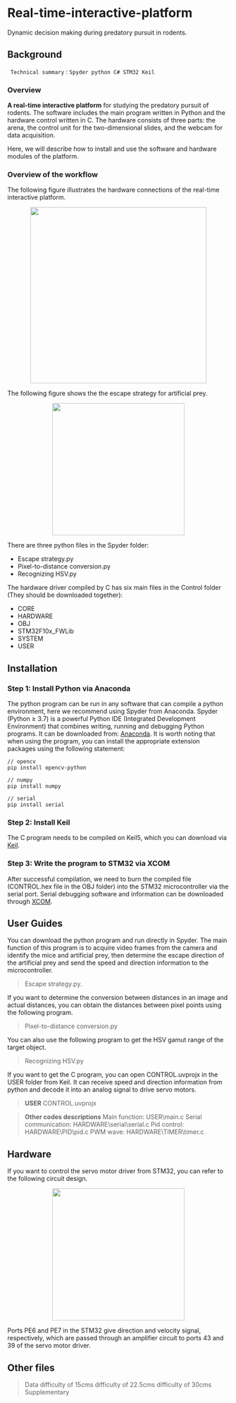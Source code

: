 # Real-time-interactive-platform
Dynamic decision making during predatory pursuit in rodents.
## Background

` Technical summary：Spyder python C# STM32 Keil`

### Overview
 **A real-time interactive platform** for studying the predatory pursuit of rodents. The software includes the main program written in Python and the hardware control written in C. The hardware consists of three parts: the arena, the control unit for the two-dimensional slides, and the webcam for data acquisition. 
 
Here, we will describe how to install and use the software and hardware modules of the platform.

### Overview of the workflow
The following figure illustrates the hardware connections of the real-time interactive platform.

<div align="center">
<p align="center">
<img src="https://i.postimg.cc/dVkxKxkk/1.png" height="400">
</div>


The following figure shows the the escape strategy for artificial prey.

<div align="center">
<p align="center">
<img src="https://i.postimg.cc/L8DwD11v/2.png" height="300">
</div>


There are three python files in the Spyder folder:
* Escape strategy.py
* Pixel-to-distance conversion.py
* Recognizing HSV.py

The hardware driver compiled by C has six main files in the Control folder (They should be downloaded together): 
* CORE
* HARDWARE
* OBJ
* STM32F10x_FWLib
* SYSTEM
* USER
## Installation
### Step 1: Install Python via Anaconda
The python program can be run in any software that can compile a python environment, here we recommend using Spyder from Anaconda. Spyder (Python ≥ 3.7) is a powerful Python IDE (Integrated Development Environment) that combines writing, running and debugging Python programs.
 It can be downloaded from: [Anaconda](https://www.anaconda.com/).
 It is worth noting that when using the program, you can install the appropriate extension packages using the following statement:
 

```
// opencv
pip install opencv-python
```
```
// numpy
pip install numpy
```
```
// serial
pip install serial
```
### Step 2: Install Keil
The C program needs to be compiled on Keil5, which you can download via [Keil](https://www.keil.com/download/).
### Step 3: Write the program to STM32 via XCOM
After successful compilation, we need to burn the compiled file (CONTROL.hex file in the OBJ folder) into the STM32 microcontroller via the serial port. Serial debugging software and information can be downloaded through [XCOM](http://47.111.11.73/docs/index.html).

## User Guides
You can download the python program and run directly in Spyder. The main function of this program is to acquire video frames from the camera and identify the mice and artificial prey, then determine the escape direction of the artificial prey and send the speed and direction information to the microcontroller.
>Escape strategy.py.

If you want to determine the conversion between distances in an image and actual distances, you can obtain the distances between pixel points using the following program.
>Pixel-to-distance conversion.py

You can also use the following program to get the HSV gamut range of the target object.
> Recognizing HSV.py


If you want to get the C program, you can open CONTROL.uvprojx in the USER folder from Keil. It can receive speed and direction information from python and decode it into an analog signal to drive servo motors.
> **USER**
>CONTROL.uvprojx

> **Other codes descriptions**
>Main function: USER\main.c
Serial communication: HARDWARE\serial\serial.c
Pid control: HARDWARE\PID\pid.c
PWM wave: HARDWARE\TIMER\timer.c

## Hardware
If you want to control the servo motor driver from STM32, you can refer to the following circuit design.

<div align="center">
<p align="center">
<img src="https://i.postimg.cc/Mp3Hs9RP/3.png" height="300">
</div>
Ports PE6 and PE7 in the STM32 give direction and velocity signal, respectively, which are passed through an amplifier circuit to ports 43 and 39 of the servo motor driver.

## Other files

>Data
>difficulty of 15cms
>difficulty of 22.5cms
>difficulty of 30cms
>Supplementary
